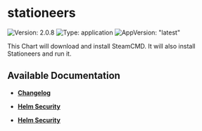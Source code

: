 # stationeers

![Version: 2.0.8](https://img.shields.io/badge/Version-2.0.8-informational?style=flat-square) ![Type: application](https://img.shields.io/badge/Type-application-informational?style=flat-square) ![AppVersion: "latest"](https://img.shields.io/badge/AppVersion-"latest"-informational?style=flat-square)

This Chart will download and install SteamCMD. It will also install Stationeers and run it.

## Available Documentation

- [**Changelog**](CHANGELOG)

- [**Helm Security**](container-security)

- [**Helm Security**](helm-security)

